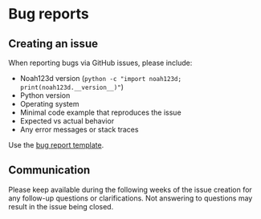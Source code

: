 # Bug reports

## Creating an issue 

When reporting bugs via GitHub issues, please include:
- Noah123d version (`python -c "import noah123d; print(noah123d.__version__)"`)
- Python version
- Operating system
- Minimal code example that reproduces the issue
- Expected vs actual behavior
- Any error messages or stack traces

Use the [bug report template](https://github.com/42sol-eu/noah123d/issues/new?template=bug_report.md).

## Communication

Please keep available during the following weeks of the issue creation for any follow-up questions or clarifications.
Not answering to questions may result in the issue being closed.